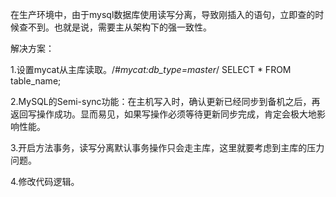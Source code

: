在生产环境中，由于mysql数据库使用读写分离，导致刚插入的语句，立即查的时候查不到。也就是说，需要主从架构下的强一致性。

解决方案：

1.设置mycat从主库读取。/*#mycat:db_type=master*/ SELECT * FROM table_name;

2.MySQL的Semi-sync功能：在主机写入时，确认更新已经同步到备机之后，再返回写操作成功。显而易见，如果写操作必须等待更新同步完成，肯定会极大地影响性能。

3.开启方法事务，读写分离默认事务操作只会走主库，这里就要考虑到主库的压力问题。

4.修改代码逻辑。

